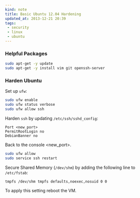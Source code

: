 ```yaml
---
kind: note
title: Basic Ubuntu 12.04 Hardening
updated_at: 2013-12-21 20:39
tags:
 - security
 - linux
 - ubuntu
---
```


### Helpful Packages

```bash
sudo apt-get -y update
sudo apt-get -y install vim git openssh-server
```

### Harden Ubuntu

Set up `ufw`:

```bash
sudo ufw enable
sudo ufw status verbose
sudo ufw allow ssh
```

Harden `ssh` by updating  `/etc/ssh/sshd_config`:

```
Port <new_port>
PermitRootLogin no
DebianBanner no
```

Back to the console <new_port>.

```bash
sudo ufw allow
sudo service ssh restart
```

Secure Shared Memory (`/dev/shm`) by adding the following line to `/etc/fstab`:

```
tmpfs /dev/shm tmpfs defaults,noexec,nosuid 0 0
```

To apply this setting reboot the VM.
